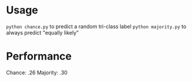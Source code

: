 # Usage
`python chance.py` to predict a random tri-class label
`python majority.py` to always predict "equally likely"

# Performance
Chance: .26
Majority: .30